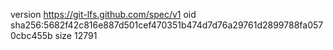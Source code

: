 version https://git-lfs.github.com/spec/v1
oid sha256:5682f42c816e887d501cef470351b474d7d76a29761d2899788fa0570cbc455b
size 12791
